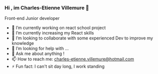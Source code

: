 ### Hi , im Charles-Etienne Villemure 👋
Front-end Junior developer

- 🔭 I’m currently working on react school project
- 🌱 I’m currently increasing my React skills
- 👯 I’m looking to collaborate with some experienced Dev to improve my knowledge
- 🤔 I’m looking for help with ...
- 💬 Ask me about anything !
- 📫 How to reach me: charles-etienne.villemure@hotmail.com
- ⚡ Fun fact: I can't sit day long, I work standing

<!-- #### I'm working with : <br/>
<img height="32" width="32" src="https://raw.githubusercontent.com/github/explore/80688e429a7d4ef2fca1e82350fe8e3517d3494d/topics/javascript/javascript.png"> <img height="32" width="32" src="https://raw.githubusercontent.com/github/explore/80688e429a7d4ef2fca1e82350fe8e3517d3494d/topics/typescript/typescript.png"> 
<img height="32" width="32" src="https://raw.githubusercontent.com/github/explore/80688e429a7d4ef2fca1e82350fe8e3517d3494d/topics/angular/angular.png"> 
-->
